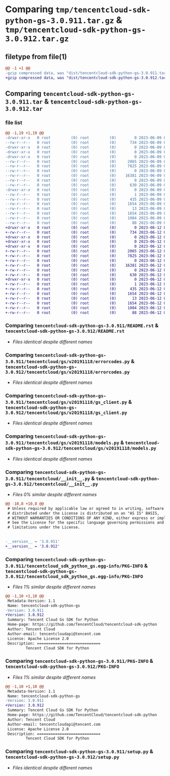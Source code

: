 # Comparing `tmp/tencentcloud-sdk-python-gs-3.0.911.tar.gz` & `tmp/tencentcloud-sdk-python-gs-3.0.912.tar.gz`

## filetype from file(1)

```diff
@@ -1 +1 @@
-gzip compressed data, was "dist/tencentcloud-sdk-python-gs-3.0.911.tar", last modified: Fri Jun  9 02:20:06 2023, max compression
+gzip compressed data, was "dist/tencentcloud-sdk-python-gs-3.0.912.tar", last modified: Mon Jun 12 03:04:34 2023, max compression
```

## Comparing `tencentcloud-sdk-python-gs-3.0.911.tar` & `tencentcloud-sdk-python-gs-3.0.912.tar`

### file list

```diff
@@ -1,19 +1,19 @@
-drwxr-xr-x   0 root         (0) root         (0)        0 2023-06-09 02:20:06.000000 tencentcloud-sdk-python-gs-3.0.911/
--rw-r--r--   0 root         (0) root         (0)      734 2023-06-09 02:20:06.000000 tencentcloud-sdk-python-gs-3.0.911/README.rst
-drwxr-xr-x   0 root         (0) root         (0)        0 2023-06-09 02:20:06.000000 tencentcloud-sdk-python-gs-3.0.911/tencentcloud/
-drwxr-xr-x   0 root         (0) root         (0)        0 2023-06-09 02:20:06.000000 tencentcloud-sdk-python-gs-3.0.911/tencentcloud/gs/
-drwxr-xr-x   0 root         (0) root         (0)        0 2023-06-09 02:20:06.000000 tencentcloud-sdk-python-gs-3.0.911/tencentcloud/gs/v20191118/
--rw-r--r--   0 root         (0) root         (0)     2065 2023-06-09 02:20:06.000000 tencentcloud-sdk-python-gs-3.0.911/tencentcloud/gs/v20191118/errorcodes.py
--rw-r--r--   0 root         (0) root         (0)     7825 2023-06-09 02:20:06.000000 tencentcloud-sdk-python-gs-3.0.911/tencentcloud/gs/v20191118/gs_client.py
--rw-r--r--   0 root         (0) root         (0)        0 2023-06-09 02:20:06.000000 tencentcloud-sdk-python-gs-3.0.911/tencentcloud/gs/v20191118/__init__.py
--rw-r--r--   0 root         (0) root         (0)    16381 2023-06-09 02:20:06.000000 tencentcloud-sdk-python-gs-3.0.911/tencentcloud/gs/v20191118/models.py
--rw-r--r--   0 root         (0) root         (0)        0 2023-06-09 02:20:06.000000 tencentcloud-sdk-python-gs-3.0.911/tencentcloud/gs/__init__.py
--rw-r--r--   0 root         (0) root         (0)      630 2023-06-09 02:20:06.000000 tencentcloud-sdk-python-gs-3.0.911/tencentcloud/__init__.py
-drwxr-xr-x   0 root         (0) root         (0)        0 2023-06-09 02:20:06.000000 tencentcloud-sdk-python-gs-3.0.911/tencentcloud_sdk_python_gs.egg-info/
--rw-r--r--   0 root         (0) root         (0)        1 2023-06-09 02:20:06.000000 tencentcloud-sdk-python-gs-3.0.911/tencentcloud_sdk_python_gs.egg-info/dependency_links.txt
--rw-r--r--   0 root         (0) root         (0)      435 2023-06-09 02:20:06.000000 tencentcloud-sdk-python-gs-3.0.911/tencentcloud_sdk_python_gs.egg-info/SOURCES.txt
--rw-r--r--   0 root         (0) root         (0)     1654 2023-06-09 02:20:06.000000 tencentcloud-sdk-python-gs-3.0.911/tencentcloud_sdk_python_gs.egg-info/PKG-INFO
--rw-r--r--   0 root         (0) root         (0)       13 2023-06-09 02:20:06.000000 tencentcloud-sdk-python-gs-3.0.911/tencentcloud_sdk_python_gs.egg-info/top_level.txt
--rw-r--r--   0 root         (0) root         (0)     1654 2023-06-09 02:20:06.000000 tencentcloud-sdk-python-gs-3.0.911/PKG-INFO
--rw-r--r--   0 root         (0) root         (0)     1004 2023-06-09 02:20:06.000000 tencentcloud-sdk-python-gs-3.0.911/setup.py
--rw-r--r--   0 root         (0) root         (0)       88 2023-06-09 02:20:06.000000 tencentcloud-sdk-python-gs-3.0.911/setup.cfg
+drwxr-xr-x   0 root         (0) root         (0)        0 2023-06-12 03:04:34.000000 tencentcloud-sdk-python-gs-3.0.912/
+-rw-r--r--   0 root         (0) root         (0)      734 2023-06-12 03:04:34.000000 tencentcloud-sdk-python-gs-3.0.912/README.rst
+drwxr-xr-x   0 root         (0) root         (0)        0 2023-06-12 03:04:34.000000 tencentcloud-sdk-python-gs-3.0.912/tencentcloud/
+drwxr-xr-x   0 root         (0) root         (0)        0 2023-06-12 03:04:34.000000 tencentcloud-sdk-python-gs-3.0.912/tencentcloud/gs/
+drwxr-xr-x   0 root         (0) root         (0)        0 2023-06-12 03:04:34.000000 tencentcloud-sdk-python-gs-3.0.912/tencentcloud/gs/v20191118/
+-rw-r--r--   0 root         (0) root         (0)     2065 2023-06-12 03:04:34.000000 tencentcloud-sdk-python-gs-3.0.912/tencentcloud/gs/v20191118/errorcodes.py
+-rw-r--r--   0 root         (0) root         (0)     7825 2023-06-12 03:04:34.000000 tencentcloud-sdk-python-gs-3.0.912/tencentcloud/gs/v20191118/gs_client.py
+-rw-r--r--   0 root         (0) root         (0)        0 2023-06-12 03:04:34.000000 tencentcloud-sdk-python-gs-3.0.912/tencentcloud/gs/v20191118/__init__.py
+-rw-r--r--   0 root         (0) root         (0)    16381 2023-06-12 03:04:34.000000 tencentcloud-sdk-python-gs-3.0.912/tencentcloud/gs/v20191118/models.py
+-rw-r--r--   0 root         (0) root         (0)        0 2023-06-12 03:04:34.000000 tencentcloud-sdk-python-gs-3.0.912/tencentcloud/gs/__init__.py
+-rw-r--r--   0 root         (0) root         (0)      630 2023-06-12 03:04:34.000000 tencentcloud-sdk-python-gs-3.0.912/tencentcloud/__init__.py
+drwxr-xr-x   0 root         (0) root         (0)        0 2023-06-12 03:04:34.000000 tencentcloud-sdk-python-gs-3.0.912/tencentcloud_sdk_python_gs.egg-info/
+-rw-r--r--   0 root         (0) root         (0)        1 2023-06-12 03:04:34.000000 tencentcloud-sdk-python-gs-3.0.912/tencentcloud_sdk_python_gs.egg-info/dependency_links.txt
+-rw-r--r--   0 root         (0) root         (0)      435 2023-06-12 03:04:34.000000 tencentcloud-sdk-python-gs-3.0.912/tencentcloud_sdk_python_gs.egg-info/SOURCES.txt
+-rw-r--r--   0 root         (0) root         (0)     1654 2023-06-12 03:04:34.000000 tencentcloud-sdk-python-gs-3.0.912/tencentcloud_sdk_python_gs.egg-info/PKG-INFO
+-rw-r--r--   0 root         (0) root         (0)       13 2023-06-12 03:04:34.000000 tencentcloud-sdk-python-gs-3.0.912/tencentcloud_sdk_python_gs.egg-info/top_level.txt
+-rw-r--r--   0 root         (0) root         (0)     1654 2023-06-12 03:04:34.000000 tencentcloud-sdk-python-gs-3.0.912/PKG-INFO
+-rw-r--r--   0 root         (0) root         (0)     1004 2023-06-12 03:04:34.000000 tencentcloud-sdk-python-gs-3.0.912/setup.py
+-rw-r--r--   0 root         (0) root         (0)       88 2023-06-12 03:04:34.000000 tencentcloud-sdk-python-gs-3.0.912/setup.cfg
```

### Comparing `tencentcloud-sdk-python-gs-3.0.911/README.rst` & `tencentcloud-sdk-python-gs-3.0.912/README.rst`

 * *Files identical despite different names*

### Comparing `tencentcloud-sdk-python-gs-3.0.911/tencentcloud/gs/v20191118/errorcodes.py` & `tencentcloud-sdk-python-gs-3.0.912/tencentcloud/gs/v20191118/errorcodes.py`

 * *Files identical despite different names*

### Comparing `tencentcloud-sdk-python-gs-3.0.911/tencentcloud/gs/v20191118/gs_client.py` & `tencentcloud-sdk-python-gs-3.0.912/tencentcloud/gs/v20191118/gs_client.py`

 * *Files identical despite different names*

### Comparing `tencentcloud-sdk-python-gs-3.0.911/tencentcloud/gs/v20191118/models.py` & `tencentcloud-sdk-python-gs-3.0.912/tencentcloud/gs/v20191118/models.py`

 * *Files identical despite different names*

### Comparing `tencentcloud-sdk-python-gs-3.0.911/tencentcloud/__init__.py` & `tencentcloud-sdk-python-gs-3.0.912/tencentcloud/__init__.py`

 * *Files 0% similar despite different names*

```diff
@@ -10,8 +10,8 @@
 # Unless required by applicable law or agreed to in writing, software
 # distributed under the License is distributed on an "AS IS" BASIS,
 # WITHOUT WARRANTIES OR CONDITIONS OF ANY KIND, either express or implied.
 # See the License for the specific language governing permissions and
 # limitations under the License.
 
 
-__version__ = '3.0.911'
+__version__ = '3.0.912'
```

### Comparing `tencentcloud-sdk-python-gs-3.0.911/tencentcloud_sdk_python_gs.egg-info/PKG-INFO` & `tencentcloud-sdk-python-gs-3.0.912/tencentcloud_sdk_python_gs.egg-info/PKG-INFO`

 * *Files 1% similar despite different names*

```diff
@@ -1,10 +1,10 @@
 Metadata-Version: 1.1
 Name: tencentcloud-sdk-python-gs
-Version: 3.0.911
+Version: 3.0.912
 Summary: Tencent Cloud Gs SDK for Python
 Home-page: https://github.com/TencentCloud/tencentcloud-sdk-python
 Author: Tencent Cloud
 Author-email: tencentcloudapi@tencent.com
 License: Apache License 2.0
 Description: ============================
         Tencent Cloud SDK for Python
```

### Comparing `tencentcloud-sdk-python-gs-3.0.911/PKG-INFO` & `tencentcloud-sdk-python-gs-3.0.912/PKG-INFO`

 * *Files 1% similar despite different names*

```diff
@@ -1,10 +1,10 @@
 Metadata-Version: 1.1
 Name: tencentcloud-sdk-python-gs
-Version: 3.0.911
+Version: 3.0.912
 Summary: Tencent Cloud Gs SDK for Python
 Home-page: https://github.com/TencentCloud/tencentcloud-sdk-python
 Author: Tencent Cloud
 Author-email: tencentcloudapi@tencent.com
 License: Apache License 2.0
 Description: ============================
         Tencent Cloud SDK for Python
```

### Comparing `tencentcloud-sdk-python-gs-3.0.911/setup.py` & `tencentcloud-sdk-python-gs-3.0.912/setup.py`

 * *Files identical despite different names*


